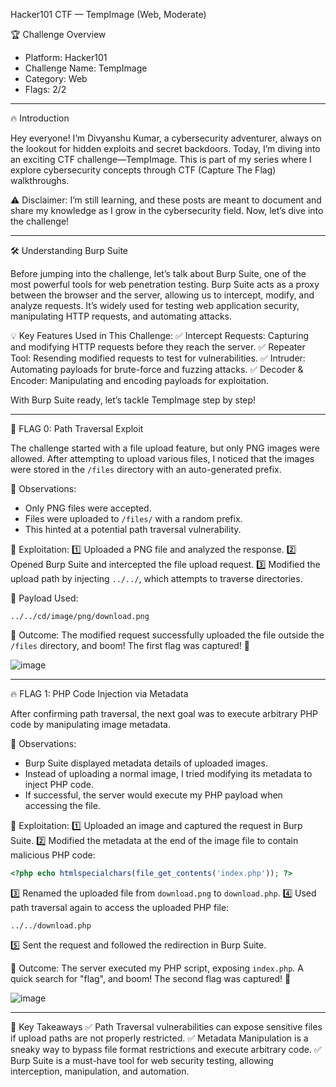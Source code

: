 Hacker101 CTF — TempImage (Web, Moderate)

🏆 Challenge Overview
- Platform: Hacker101
- Challenge Name: TempImage
- Category: Web
- Flags: 2/2

---

 🔥 Introduction

Hey everyone! I’m Divyanshu Kumar, a cybersecurity adventurer, always on the lookout for hidden exploits and secret backdoors. Today, I’m diving into an exciting CTF challenge—TempImage. This is part of my series where I explore cybersecurity concepts through CTF (Capture The Flag) walkthroughs.

⚠️ Disclaimer: I’m still learning, and these posts are meant to document and share my knowledge as I grow in the cybersecurity field. Now, let’s dive into the challenge!

---

 🛠 Understanding Burp Suite

Before jumping into the challenge, let’s talk about Burp Suite, one of the most powerful tools for web penetration testing. Burp Suite acts as a proxy between the browser and the server, allowing us to intercept, modify, and analyze requests. It’s widely used for testing web application security, manipulating HTTP requests, and automating attacks.

💡 Key Features Used in This Challenge:
✅ Intercept Requests: Capturing and modifying HTTP requests before they reach the server.
✅ Repeater Tool: Resending modified requests to test for vulnerabilities.
✅ Intruder: Automating payloads for brute-force and fuzzing attacks.
✅ Decoder & Encoder: Manipulating and encoding payloads for exploitation.

With Burp Suite ready, let’s tackle TempImage step by step!

---

 🚀 FLAG 0: Path Traversal Exploit

The challenge started with a file upload feature, but only PNG images were allowed. After attempting to upload various files, I noticed that the images were stored in the `/files` directory with an auto-generated prefix.

🔹 Observations:
- Only PNG files were accepted.
- Files were uploaded to `/files/` with a random prefix.
- This hinted at a potential path traversal vulnerability.

🔹 Exploitation:
1️⃣ Uploaded a PNG file and analyzed the response.
2️⃣ Opened Burp Suite and intercepted the file upload request.
3️⃣ Modified the upload path by injecting `../../`, which attempts to traverse directories.

🔹 Payload Used:
```
../../cd/image/png/download.png
```

📌 Outcome: The modified request successfully uploaded the file outside the `/files` directory, and boom! The first flag was captured! 🎉


![image](https://github.com/user-attachments/assets/3b7723e2-e96f-4f6e-80dd-5e0a90d85de7)


---

 🔥 FLAG 1: PHP Code Injection via Metadata

After confirming path traversal, the next goal was to execute arbitrary PHP code by manipulating image metadata.

🔹 Observations:
- Burp Suite displayed metadata details of uploaded images.
- Instead of uploading a normal image, I tried modifying its metadata to inject PHP code.
- If successful, the server would execute my PHP payload when accessing the file.

🔹 Exploitation:
1️⃣ Uploaded an image and captured the request in Burp Suite.
2️⃣ Modified the metadata at the end of the image file to contain malicious PHP code:

```php
<?php echo htmlspecialchars(file_get_contents('index.php')); ?>
```

3️⃣ Renamed the uploaded file from `download.png` to `download.php`.
4️⃣ Used path traversal again to access the uploaded PHP file:
```
../../download.php
```
5️⃣ Sent the request and followed the redirection in Burp Suite.

📌 Outcome: The server executed my PHP script, exposing `index.php`. A quick search for "flag", and boom! The second flag was captured! 🎉

![image](https://github.com/user-attachments/assets/51717996-f8ea-4ee4-8a34-994c54a16ed6)


---

 🔑 Key Takeaways
✅ Path Traversal vulnerabilities can expose sensitive files if upload paths are not properly restricted.
✅ Metadata Manipulation is a sneaky way to bypass file format restrictions and execute arbitrary code.
✅ Burp Suite is a must-have tool for web security testing, allowing interception, manipulation, and automation.

